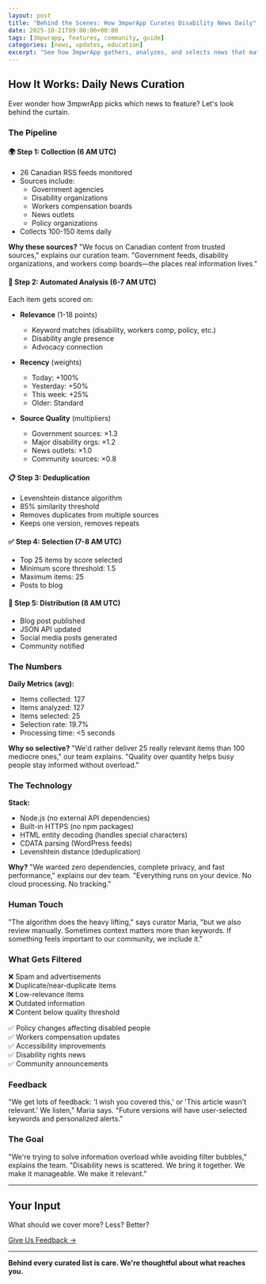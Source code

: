 ```yaml
---
layout: post
title: "Behind the Scenes: How 3mpwrApp Curates Disability News Daily"
date: 2025-10-21T09:00:00+00:00
tags: [3mpwrapp, features, community, guide]
categories: [news, updates, education]
excerpt: "See how 3mpwrApp gathers, analyzes, and selects news that matters to the disability community."
---
```


## How It Works: Daily News Curation

Ever wonder how 3mpwrApp picks which news to feature? Let's look behind the curtain.

### The Pipeline

#### 🌍 Step 1: Collection (6 AM UTC)
- 26 Canadian RSS feeds monitored
- Sources include:
  - Government agencies
  - Disability organizations
  - Workers compensation boards
  - News outlets
  - Policy organizations
- Collects 100-150 items daily

**Why these sources?**
"We focus on Canadian content from trusted sources," explains our curation team. "Government feeds, disability organizations, and workers comp boards—the places real information lives."

#### 🤖 Step 2: Automated Analysis (6-7 AM UTC)
Each item gets scored on:
- **Relevance** (1-18 points)
  - Keyword matches (disability, workers comp, policy, etc.)
  - Disability angle presence
  - Advocacy connection

- **Recency** (weights)
  - Today: +100%
  - Yesterday: +50%
  - This week: +25%
  - Older: Standard

- **Source Quality** (multipliers)
  - Government sources: ×1.3
  - Major disability orgs: ×1.2
  - News outlets: ×1.0
  - Community sources: ×0.8

#### 📋 Step 3: Deduplication
- Levenshtein distance algorithm
- 85% similarity threshold
- Removes duplicates from multiple sources
- Keeps one version, removes repeats

#### ✅ Step 4: Selection (7-8 AM UTC)
- Top 25 items by score selected
- Minimum score threshold: 1.5
- Maximum items: 25
- Posts to blog

#### 📱 Step 5: Distribution (8 AM UTC)
- Blog post published
- JSON API updated
- Social media posts generated
- Community notified

### The Numbers

**Daily Metrics (avg):**
- Items collected: 127
- Items analyzed: 127
- Items selected: 25
- Selection rate: 19.7%
- Processing time: <5 seconds

**Why so selective?**
"We'd rather deliver 25 really relevant items than 100 mediocre ones," our team explains. "Quality over quantity helps busy people stay informed without overload."

### The Technology

**Stack:**
- Node.js (no external API dependencies)
- Built-in HTTPS (no npm packages)
- HTML entity decoding (handles special characters)
- CDATA parsing (WordPress feeds)
- Levenshtein distance (deduplication)

**Why?**
"We wanted zero dependencies, complete privacy, and fast performance," explains our dev team. "Everything runs on your device. No cloud processing. No tracking."

### Human Touch

"The algorithm does the heavy lifting," says curator Maria, "but we also review manually. Sometimes context matters more than keywords. If something feels important to our community, we include it."

### What Gets Filtered

❌ Spam and advertisements  
❌ Duplicate/near-duplicate items  
❌ Low-relevance items  
❌ Outdated information  
❌ Content below quality threshold  

✅ Policy changes affecting disabled people  
✅ Workers compensation updates  
✅ Accessibility improvements  
✅ Disability rights news  
✅ Community announcements  

### Feedback

"We get lots of feedback: 'I wish you covered this,' or 'This article wasn't relevant.' We listen," Maria says. "Future versions will have user-selected keywords and personalized alerts."

### The Goal

"We're trying to solve information overload while avoiding filter bubbles," explains the team. "Disability news is scattered. We bring it together. We make it manageable. We make it relevant."

---

## Your Input

What should we cover more? Less? Better?

[Give Us Feedback →](/contact)

---

**Behind every curated list is care. We're thoughtful about what reaches you.**